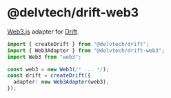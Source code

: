 # @delvtech/drift-web3

[Web3.js](https://web3js.org) adapter for [Drift](https://github.com/delvtech/drift).

```ts
import { createDrift } from "@delvtech/drift";
import { Web3Adapter } from "@delvtech/drift-web3";
import Web3 from "web3";

const web3 = new Web3(/* ... */);
const drift = createDrift({
  adapter: new Web3Adapter(web3),
});
```
